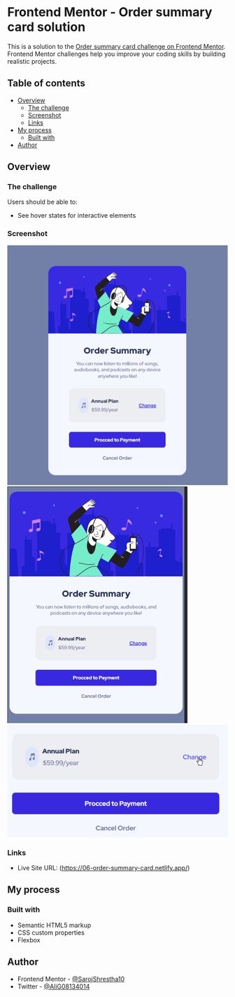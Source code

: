 # Frontend Mentor - Order summary card solution

This is a solution to the [Order summary card challenge on Frontend Mentor](https://www.frontendmentor.io/challenges/order-summary-component-QlPmajDUj). Frontend Mentor challenges help you improve your coding skills by building realistic projects.

## Table of contents

- [Overview](#overview)
  - [The challenge](#the-challenge)
  - [Screenshot](#screenshot)
  - [Links](#links)
- [My process](#my-process)
  - [Built with](#built-with)
- [Author](#author)

## Overview

### The challenge

Users should be able to:

- See hover states for interactive elements

### Screenshot

![](./images/demo/desktop-demo.png)
![](./images/demo/mobile-demo.png)
![](./images/demo/active-state.png)

### Links

- Live Site URL: (https://06-order-summary-card.netlify.app/)

## My process

### Built with

- Semantic HTML5 markup
- CSS custom properties
- Flexbox

## Author

- Frontend Mentor - [@SarojShrestha10](https://www.frontendmentor.io/profile/SarojShrestha10)
- Twitter - [@AliG08134014](https://www.twitter.com/AliG08134014)
